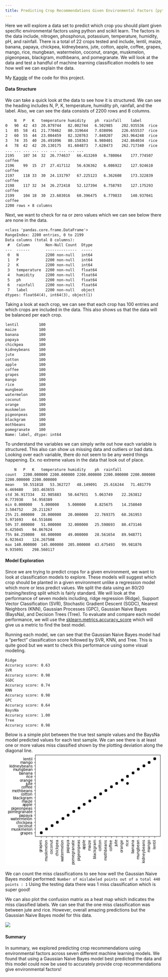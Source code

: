 ```yaml
---
title: Predicting Crop Recommendations Given Environmental Factors [python]
---
```

Here we will explore a data set to predict which crop you should plant given specific environmental factors using python and scikit learn. The factors in the data include, nitrogen, phosphorus, potassium, temperature, humidity, pH, and rainfall. There is a total of 22 crops tested and include, lentil, maize, banana, papaya, chickpea,  kidneybeans, jute, cotton, apple, coffee, grapes, mango, rice, mungbean, watermelon, coconut, orange, muskmelon, pigeonpeas, blackgram, mothbeans, and pomegranate. We will look at the data and test a handful of machine learning classification models to see how well we can explain the data.

My [Kaggle](https://www.kaggle.com/joshknight/notebook195a732b98) of the code for this project.

#### Data Structure
We can take a quick look at the data to see how it is structured. We can see the heading includes N, P, K, temperature, humidity ph, rainfall, and the label. Also, we can see the data consists of 2200 rows and 8 columns.

```
	N	P	K	temperature	humidity	ph	rainfall	label
0	90	42	43	20.879744	82.002744	6.502985	202.935536	rice
1	85	58	41	21.770462	80.319644	7.038096	226.655537	rice
2	60	55	44	23.004459	82.320763	7.840207	263.964248	rice
3	74	35	40	26.491096	80.158363	6.980401	242.864034	rice
4	78	42	42	20.130175	81.604873	7.628473	262.717340	rice
...	...	...	...	...	...	...	...	...
2195	107	34	32	26.774637	66.413269	6.780064	177.774507	coffee
2196	99	15	27	27.417112	56.636362	6.086922	127.924610	coffee
2197	118	33	30	24.131797	67.225123	6.362608	173.322839	coffee
2198	117	32	34	26.272418	52.127394	6.758793	127.175293	coffee
2199	104	18	30	23.603016	60.396475	6.779833	140.937041	coffee
2200 rows × 8 columns
```

Next, we want to check for na or zero values which we can see below there are none in the data.
```
<class 'pandas.core.frame.DataFrame'>
RangeIndex: 2200 entries, 0 to 2199
Data columns (total 8 columns):
 #   Column       Non-Null Count  Dtype  
---  ------       --------------  -----  
 0   N            2200 non-null   int64  
 1   P            2200 non-null   int64  
 2   K            2200 non-null   int64  
 3   temperature  2200 non-null   float64
 4   humidity     2200 non-null   float64
 5   ph           2200 non-null   float64
 6   rainfall     2200 non-null   float64
 7   label        2200 non-null   object 
dtypes: float64(4), int64(3), object(1)
```

Taking a look at each crop, we can see that each crop has 100 entries and which crops are included in the data. This also shows us that the data will be balanced per each crop.
```
lentil         100
maize          100
banana         100
papaya         100
chickpea       100
kidneybeans    100
jute           100
cotton         100
apple          100
coffee         100
grapes         100
mango          100
rice           100
mungbean       100
watermelon     100
coconut        100
orange         100
muskmelon      100
pigeonpeas     100
blackgram      100
mothbeans      100
pomegranate    100
Name: label, dtype: int64
```

To understand the variables we can simply write out how each variable is structured. This also can show us missing data and outliers or bad data. Looking over each variable, there do not seem to be any weird things happening. Ex. no extreme values in the data that look out of place.
```
	N	P	K	temperature	humidity	ph	rainfall
count	2200.000000	2200.000000	2200.000000	2200.000000	2200.000000	2200.000000	2200.000000
mean	50.551818	53.362727	48.149091	25.616244	71.481779	6.469480	103.463655
std	36.917334	32.985883	50.647931	5.063749	22.263812	0.773938	54.958389
min	0.000000	5.000000	5.000000	8.825675	14.258040	3.504752	20.211267
25%	21.000000	28.000000	20.000000	22.769375	60.261953	5.971693	64.551686
50%	37.000000	51.000000	32.000000	25.598693	80.473146	6.425045	94.867624
75%	84.250000	68.000000	49.000000	28.561654	89.948771	6.923643	124.267508
max	140.000000	145.000000	205.000000	43.675493	99.981876	9.935091	298.560117
```
#### Model Exploration

Since we are trying to predict crops for a given environment, we want to look at classification models to explore. These models will suggest which crop should be planted in a given environment unlike a regression model which more or less predict values. We split the data using an 80/20 training/testing split which is fairly standard. We will look at the performance of seven models including, ridge regression (Ridge), Support Vector Classification (SVR), Stochastic Gradient Descent (SGDC), Nearest Neighbors (KNN), Gaussian Processes (GPC), Gaussian Naive Bayes (BaysNa), and Decision Trees (Tree). To evaluate and compare each model performance, we will use the [sklearn.metrics.accuracy_score]( https://scikit-learn.org/stable/modules/model_evaluation.html#accuracy-score) which will give us a metric to find the best model.

Running each model, we can see that the Gaussian Naive Bayes model had a “perfect” classification score followed by SVR, KNN, and Tree. This is quite good but we want to check this performance using some visual modeling.
```
Ridge
Accuracy score: 0.63
SVR
Accuracy score: 0.98
SGDC
Accuracy score: 0.74
KNN
Accuracy score: 0.98
GPC
Accuracy score: 0.64
BaysNa
Accuracy score: 1.00
Tree
Accuracy score: 0.98
```

 Below is a simple plot between the true test sample values and the BaysNa model predicted values for each test sample. We can see there is at least one or more values miss classified shown by the plotting deviation along the diagonal line.
<img src="/assets/img/Class_Crop_Enviro1.png">

We can count the miss classifications to see how well the Gaussian Naive Bayes model performed:
```Number of mislabeled points out of a total 440 points : 1```
Using the testing data there was 1 miss classification which is super good!

We can also plot the confusion matrix as a heat map which indicates the miss classified labels. We can see that the one miss classification was between jute and rice. However, overall amazing predictions but the Gaussian Naive Bayes model for this data.

<img src="/assets/img/Class_Crop_Enviro2.png">

#### Summary
In summary, we explored predicting crop recommendations using environmental factors across seven different machine learning models. We found that using a Gaussian Naive Bayes model best predicted the data and this model could now be used to accurately provide crop recommendations give environmental factors!
